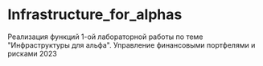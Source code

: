 # Infrastructure_for_alphas

Реализация функций 1-ой лабораторной работы по теме "Инфраструктуры для альфа".
Управление финансовыми портфелями и рисками 2023
